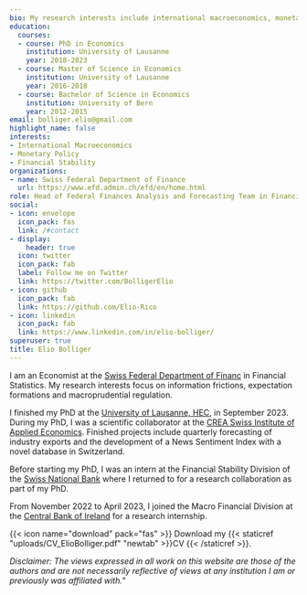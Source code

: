 ```yaml
---
bio: My research interests include international macroeconomics, monetary policy and financial stability.
education:
  courses:
  - course: PhD in Economics
    institution: University of Lausanne
    year: 2018-2023
  - course: Master of Science in Economics
    institution: University of Lausanne
    year: 2016-2018
  - course: Bachelor of Science in Economics
    institution: University of Bern
    year: 2012-2015
email: bolliger.elio@gmail.com
highlight_name: false
interests:
- International Macroeconomics
- Monetary Policy
- Financial Stability
organizations:
- name: Swiss Federal Department of Finance
  url: https://www.efd.admin.ch/efd/en/home.html
role: Head of Federal Finances Analysis and Forecasting Team in Financial Statistics
social:
- icon: envelope
  icon_pack: fas
  link: /#contact
- display:
    header: true
  icon: twitter
  icon_pack: fab
  label: Follow me on Twitter
  link: https://twitter.com/BolligerElio
- icon: github
  icon_pack: fab
  link: https://github.com/Elio-Rico
- icon: linkedin
  icon_pack: fab
  link: https://www.linkedin.com/in/elio-bolliger/
superuser: true
title: Elio Bolliger
---
```


I am an Economist at the [Swiss Federal Department of Financ](https://www.efd.admin.ch/efd/en/home.html) in Financial Statistics. My research interests focus on information frictions, expectation formations and macroprudential regulation.

I finished my PhD at the [University of Lausanne, HEC](https://www.unil.ch/hec/en/home.html), in September 2023. During my PhD, I was a scientific collaborator at the [CREA Swiss Institute of Applied Economics](https://www.unil.ch/crea/fr/home.html). Finished projects include quarterly forecasting of industry exports and the development of a News Sentiment Index with a novel database in Switzerland.

Before starting my PhD, I was an intern at the Financial Stability Division of the [Swiss National Bank](https://www.snb.ch/) where I returned to for a research collaboration as part of my PhD.

From November 2022 to April 2023, I joined the Macro Financial Division at the [Central Bank of Ireland](https://www.centralbank.ie/)  for a research internship.


{{< icon name="download" pack="fas" >}} Download my {{< staticref "uploads/CV_ElioBolliger.pdf" "newtab" >}}CV {{< /staticref >}}.

<em>Disclaimer: The views expressed in all work on this website are those of the authors and are not necessarily reflective of views at any institution I am or previously was affiliated with.</em>"




